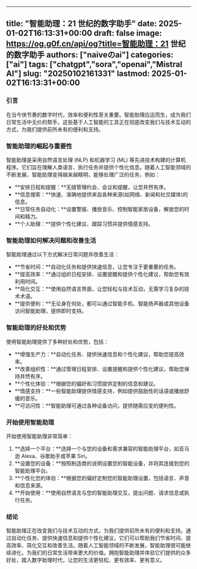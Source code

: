 
---
title: "智能助理：21 世纪的数字助手"
date: 2025-01-02T16:13:31+00:00
draft: false
image: https://og.g0f.cn/api/og?title=智能助理：21 世纪的数字助手
authors: ["naiveのai"]
categories: ["ai"]
tags: ["chatgpt","sora","openai","Mistral AI"]
slug: "20250102161331"
lastmod: 2025-01-02T16:13:31+00:00
---
### 引言

在当今快节奏的数字时代，效率和便利性至关重要。智能助理应运而生，成为我们日常生活中无价的帮手。这些基于人工智能的工具正在彻底改变我们与技术互动的方式，为我们提供前所未有的便利和支持。

### 智能助理的崛起与重要性

智能助理是采用自然语言处理 (NLP) 和机器学习 (ML) 等先进技术构建的计算机程序。它们旨在理解人类语言、执行任务并提供个性化信息。随着人工智能领域的不断发展，智能助理变得越来越精明，能够处理广泛的任务，例如：

* **安排日程和提醒：**无缝管理约会、会议和提醒，让您井然有序。
* **信息搜索：**快速、准确地提供来自各种来源(如网络、新闻和社交媒体)的信息。
* **日常任务自动化：**设置警报、播放音乐、控制智能家居设备，解放您的时间和精力。
* **个人助理：**提供个性化建议、跟踪习惯并提供情感支持。

### 智能助理如何解决问题和改善生活

智能助理通过以下方式解决日常问题并改善生活：

* **节省时间：**自动化任务和提供快速信息，让您专注于更重要的任务。
* **提高效率：**通过组织日程安排、设置提醒和提供个性化建议，帮助您有效利用时间。
* **简化交互：**使用自然语言界面，让您轻松与技术互动，无需学习复杂的技术术语。
* **提供便利：**无论身在何处，都可以通过智能手机、智能扬声器或其他设备访问智能助理，提供即时支持。

### 智能助理的好处和优势

使用智能助理提供了多种好处和优势，包括：

* **增强生产力：**自动化任务、提供快速信息和个性化建议，帮助您提高效率。
* **改善组织性：**通过管理日程安排、设置提醒和提供个性化建议，帮助您保持井然有序。
* **个性化体验：**根据您的偏好和习惯提供定制的信息和建议。
* **情感支持：**一些智能助理提供情感支持，例如提供鼓励性的话语或播放舒缓的音乐。
* **可访问性：**智能助理可通过各种设备访问，提供随需应变的便利性。

### 开始使用智能助理

开始使用智能助理非常简单：

1. **选择一个平台：**选择一个与您的设备和需求兼容的智能助理平台，如亚马逊 Alexa、谷歌助手或苹果 Siri。
2. **设置您的设备：**按照制造商的说明设置您的智能设备，并将其连接到您的智能助理平台。
3. **个性化您的体验：**根据您的偏好定制您的智能助理设置，包括语言、声音和信息来源。
4. **开始使用：**使用自然语言与您的智能助理交互，提出问题、请求信息或执行任务。

### 结论

智能助理正在改变我们与技术互动的方式，为我们提供前所未有的便利和支持。通过自动化任务、提供快速信息和提供个性化建议，它们可以帮助我们节省时间、提高效率、简化交互和改善生活。随着人工智能领域的不断发展，智能助理很可能继续进化，为我们的日常生活带来更大的价值。拥抱智能助理并体验它们提供的众多好处，踏入数字助理时代，让您的生活更轻松、更有效率、更有意义。